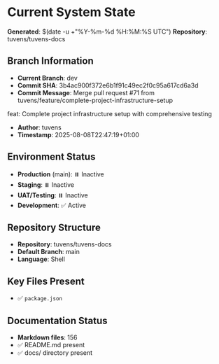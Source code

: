 # Current System State
**Generated**: $(date -u +"%Y-%m-%d %H:%M:%S UTC")
**Repository**: tuvens/tuvens-docs

## Branch Information
- **Current Branch**: dev
- **Commit SHA**: 3b4ac900f372e6b1f91c49ec2f0c95a617cd6a3d
- **Commit Message**: Merge pull request #71 from tuvens/feature/complete-project-infrastructure-setup

feat: Complete project infrastructure setup with comprehensive testing
- **Author**: tuvens
- **Timestamp**: 2025-08-08T22:47:19+01:00

## Environment Status
- **Production** (main): ⏸️ Inactive
- **Staging**: ⏸️ Inactive
- **UAT/Testing**: ⏸️ Inactive
- **Development**: ✅ Active

## Repository Structure
- **Repository**: tuvens/tuvens-docs
- **Default Branch**: main
- **Language**: Shell

## Key Files Present
- ✅ `package.json`

## Documentation Status
- **Markdown files**: 156
- ✅ README.md present
- ✅ docs/ directory present

